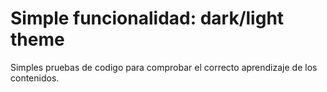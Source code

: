 # Simple funcionalidad: dark/light theme

Simples pruebas de codigo para comprobar el correcto aprendizaje de los contenidos.

